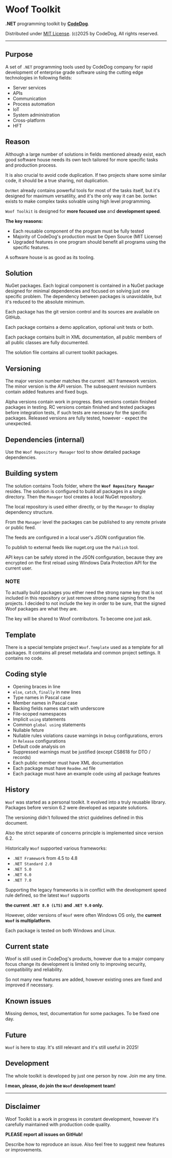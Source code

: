 # Woof Toolkit

**.NET** programming toolkit by **[CodeDog](https://www.codedog.pl)**.

Distributed under [MIT License](https://en.wikipedia.org/wiki/MIT_License).
(c)2025 by CodeDog, All rights reserved.

---

## Purpose

A set of `.NET` programming tools used by CodeDog company for rapid development
of enterprise grade software using the cutting edge technologies in following
fields:

- Server services
- APIs
- Communication
- Process automation
- IoT
- System administration
- Cross-platform
- HFT

## Reason

Although a large number of solutions in fields mentioned already exist,
each good software house needs its own tech tailored for more specific
tasks and production process.

It is also crucial to avoid code duplication. If two projects share some
similar code, it should be a true sharing, not duplication.

`DotNet` already contains powerful tools for most of the tasks itself, but
it's designed for maximum versatility, and it's the only way it can be.
`DotNet` exists to make complex tasks solvable using high level programming.

`Woof Toolkit` is designed for **more focused use** and **development speed**.

**The key reasons:**

- Each reusable component of the program must be fully tested
- Majority of CodeDog's production must be Open Source (MIT License)
- Upgraded features in one program should benefit all programs using
  the specific features.

A software house is as good as its tooling.

## Solution

NuGet packages. Each logical component is contained in a NuGet package
designed for minimal dependencies and focused on solving just one specific
problem. The dependency between packages is unavoidable, but it's reduced
to the absolute minimum.

Each package has the git version control and its sources are available on
GitHub.

Each package contains a demo application, optional unit tests or both.

Each package contains built in XML documentation, all public members of
all public classes are fully documented.

The solution file contains all current toolkit packages.

## Versioning

The major version number matches the current `.NET` framework version.
The minor version is the API version.
The subsequent revision numbers contain added features and fixed bugs.

Alpha versions contain work in progress.
Beta versions contain finished packages in testing.
RC versions contain finished and tested packages before integration tests,
if such tests are necessary for the specific packages.
Released versions are fully tested, however - expect the unexpected.

## Dependencies (internal)

Use the `Woof Repository Manager` tool to show detailed package dependencies.

## Building system

The solution contains Tools folder, where the
**`Woof Repository Manager`** resides.
The solution is configured to build all packages in a single directory.
Then the `Manager` tool creates a local NuGet repository.

The local repository is used either directly, or by the `Manager` to display
dependency structure.

From the `Manager` level the packages can be published to any remote private
or public feed.

The feeds are configured in a local user's JSON configuration file.

To publish to external feeds like nuget.org use the `Publish` tool.

API keys can be safely stored in the JSON configuration, because they are
encrypted on the first reload using Windows Data Protection API for the
current user.

### NOTE

To actually build packages you either need the strong name key that is not
included in this
repository or just remove strong name signing from the projects.
I decided to not include the key in order to be sure, that the signed Woof
packages are what they are.

The key will be shared to Woof contributors. To become one just ask.

## Template

There is a special template project `Woof.Template` used as a template
for all packages. It contains all preset metadata and common project settings.
It contains no code.

## Coding style

- Opening braces in line
- `else`, `catch`, `finally` in new lines
- Type names in Pascal case
- Member names in Pascal case
- Backing fields names start with underscore
- File-scoped namespaces
- Implicit `using` statements
- Common `global using` statements
- Nullable feture
- Nullable rules violations cause warnings in `Debug` configurations,
  errors in `Release` configurations
- Default code analysis on
- Suppressed warnings must be justified (except CS8618 for DTO / records)
- Each public member must have XML documentation
- Each package must have `Readme.md` file
- Each package must have an example code using all package features

## History

`Woof` was started as a personal toolkit. It evolved into a truly reusable
library. Packages before version 6.2 were developed as separate solutions.

The versioning didn't followed the strict guidelines defined in this
document.

Also the strict separate of concerns principle is implemented since version
6.2.

Historically `Woof` supported various frameworks:

- `.NET Framework` from  4.5 to 4.8
- `.NET Standard 2.0`
- `.NET 5.0`
- `.NET 6.0`
- `.NET 7.0`

Supporting the legacy frameworks is in conflict with the development speed
rule defined, so the latest `Woof` supports

**the current `.NET 8.0 (LTS)` and `.NET 9.0` only.**

However, older versions of `Woof` were often Windows OS only,
the **current `Woof` is multiplatform**.

Each package is tested on both Windows and Linux.

## Current state

Woof is still used in CodeDog's products, however due to a major company focus change
its development is limited only to improving security, compatibility and reliability.

So not many new features are added, however existing ones are fixed and improved
if necessary.

## Known issues

Missing demos, test, documentation for some packages.
To be fixed one day.

## Future

`Woof` is here to stay. It's still relevant and it's still useful in 2025!

## Development

The whole toolkit is developed by just one person by now.
Join me any time.

**I mean, please, do join the `Woof` development team!**

---

## Disclaimer

Woof Toolkit is a work in progress in constant development,
however it's carefully maintained with production code quality.

**PLEASE report all issues on GitHub!**

Describe how to reproduce an issue.
Also feel free to suggest new features or improvements.